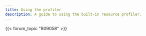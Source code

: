 ```yaml
---
title: Using the profiler
description: A guide to using the built-in resource profiler.
---
```


{{< forum_topic "809058" >}}